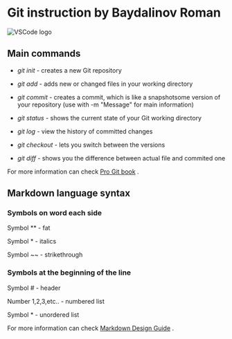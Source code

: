 # Git instruction by Baydalinov Roman 

![VSCode logo](https://miro.medium.com/max/640/1*MGcLJS1ZvMFcBA94PXn16Q.png)

## Main commands 

* *git init* - creates a new Git repository

* *git add* - adds new or changed files in your working directory

* *git commit* - creates a commit, which is like a snapshotsome version of your repository (use with -m "Message" for main information)

* *git status* - shows the current state of your Git working directory

* *git log* - view the history of committed changes

* *git checkout* - lets you switch between the versions

* *git diff* - shows you the difference between actual file and commited one

For more information can check [Pro Git book](https://git-scm.com/book/en/v2) .

## Markdown language syntax 

### Symbols on word each side 

Symbol ** - fat

Symbol * - italics

Symbol ~~ - strikethrough

### Symbols at the beginning of the line

Symbol # - header

Number 1,2,3,etc.. - numbered list

Symbol * - unordered list

For more information can check [Markdown Design Guide](https://gist.github.com/Jekins/2bf2d0638163f1294637) .



